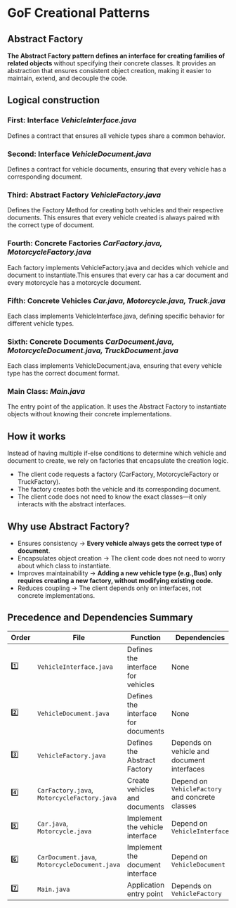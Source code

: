 # GoF Creational Patterns
## Abstract Factory

**The Abstract Factory pattern defines an interface for creating families of related objects** without specifying their concrete classes.
It provides an abstraction that ensures consistent object creation, making it easier to maintain, extend, and decouple the code.

## Logical construction

### First: Interface *VehicleInterface.java*
Defines a contract that ensures all vehicle types share a common behavior.

### Second: Interface *VehicleDocument.java*
Defines a contract for vehicle documents, ensuring that every vehicle has a corresponding document.

### Third: Abstract Factory *VehicleFactory.java*
Defines the Factory Method for creating both vehicles and their respective documents. This ensures that every vehicle created is always paired with the correct type of document.

### Fourth: Concrete Factories *CarFactory.java, MotorcycleFactory.java*
Each factory implements VehicleFactory.java and decides which vehicle and document to instantiate.This ensures that every car has a car document and every motorcycle has a motorcycle document.

### Fifth: Concrete Vehicles *Car.java, Motorcycle.java, Truck.java*
Each class implements VehicleInterface.java, defining specific behavior for different vehicle types.

### Sixth: Concrete Documents *CarDocument.java, MotorcycleDocument.java, TruckDocument.java*
Each class implements VehicleDocument.java, ensuring that every vehicle type has the correct document format.

### Main Class: *Main.java*
The entry point of the application.
It uses the Abstract Factory to instantiate objects without knowing their concrete implementations.

## How it works
Instead of having multiple if-else conditions to determine which vehicle and document to create, we rely on factories that encapsulate the creation logic.

* The client code requests a factory (CarFactory, MotorcycleFactory or TruckFactory).
* The factory creates both the vehicle and its corresponding document.
* The client code does not need to know the exact classes—it only interacts with the abstract interfaces.

## Why use Abstract Factory?
* Ensures consistency → **Every vehicle always gets the correct type of document**.
* Encapsulates object creation → The client code does not need to worry about which class to instantiate.
* Improves maintainability → **Adding a new vehicle type (e.g.,Bus) only requires creating a new factory, without modifying existing code.**
* Reduces coupling → The client depends only on interfaces, not concrete implementations.

## Precedence and Dependencies Summary

| Order | File                           | Function                                                    | Dependencies                                      |
|-------|--------------------------------|-------------------------------------------------------------|--------------------------------------------------|
| 1️⃣   | `VehicleInterface.java`        | Defines the interface for vehicles                         | None                                             |
| 2️⃣   | `VehicleDocument.java`         | Defines the interface for documents                        | None                                             |
| 3️⃣   | `VehicleFactory.java`          | Defines the Abstract Factory                               | Depends on vehicle and document interfaces      |
| 4️⃣   | `CarFactory.java`, `MotorcycleFactory.java` | Create vehicles and documents | Depend on `VehicleFactory` and concrete classes |
| 5️⃣   | `Car.java`, `Motorcycle.java`  | Implement the vehicle interface                           | Depend on `VehicleInterface`                     |
| 6️⃣   | `CarDocument.java`, `MotorcycleDocument.java` | Implement the document interface | Depend on `VehicleDocument`                      |
| 7️⃣   | `Main.java`                    | Application entry point                                   | Depends on `VehicleFactory`                      |

